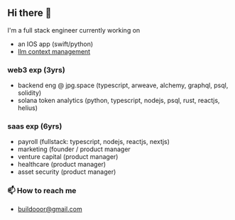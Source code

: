 ## Hi there 👋

I'm a full stack engineer currently working on 
- an IOS app (swift/python)
- [llm context management](https://github.com/build000r/llm_context_vibe_rations)

### web3 exp (3yrs)
- backend eng @ jpg.space (typescript, arweave, alchemy, graphql, psql, solidity)
- solana token analytics (python, typescript, nodejs, psql, rust, reactjs, helius)

### saas exp (6yrs)
- payroll (fullstack: typescript, nodejs, reactjs, nextjs)
- marketing (founder / product manager
- venture capital (product manager)
- healthcare (product manager)
- asset security (product manager)

### 📫 How to reach me
- buildooor@gmail.com

<!--
**build000r/build000r** is a ✨ _special_ ✨ repository because its `README.md` (this file) appears on your GitHub profile.

Here are some ideas to get you started:

- 🔭 I’m currently working on ...
- 🌱 I’m currently learning ...
- 👯 I’m looking to collaborate on ...
- 🤔 I’m looking for help with ...
- 💬 Ask me about ...
- 📫 How to reach me: ...
- 😄 Pronouns: ...
- ⚡ Fun fact: ...
-->
